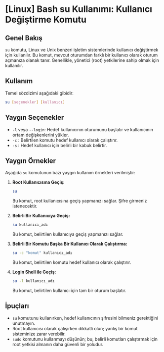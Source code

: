 # [Linux] Bash su Kullanımı: Kullanıcı Değiştirme Komutu

## Genel Bakış
`su` komutu, Linux ve Unix benzeri işletim sistemlerinde kullanıcı değiştirmek için kullanılır. Bu komut, mevcut oturumdan farklı bir kullanıcı olarak oturum açmanıza olanak tanır. Genellikle, yönetici (root) yetkilerine sahip olmak için kullanılır.

## Kullanım
Temel sözdizimi aşağıdaki gibidir:

```bash
su [seçenekler] [kullanıcı]
```

## Yaygın Seçenekler
- `-l` veya `--login`: Hedef kullanıcının oturumunu başlatır ve kullanıcının ortam değişkenlerini yükler.
- `-c` : Belirtilen komutu hedef kullanıcı olarak çalıştırır.
- `-s` : Hedef kullanıcı için belirli bir kabuk belirtir.

## Yaygın Örnekler
Aşağıda `su` komutunun bazı yaygın kullanım örnekleri verilmiştir:

1. **Root Kullanıcısına Geçiş:**
   ```bash
   su
   ```
   Bu komut, root kullanıcısına geçiş yapmanızı sağlar. Şifre girmeniz istenecektir.

2. **Belirli Bir Kullanıcıya Geçiş:**
   ```bash
   su kullanıcı_adı
   ```
   Bu komut, belirtilen kullanıcıya geçiş yapmanızı sağlar.

3. **Belirli Bir Komutu Başka Bir Kullanıcı Olarak Çalıştırma:**
   ```bash
   su -c "komut" kullanıcı_adı
   ```
   Bu komut, belirtilen komutu hedef kullanıcı olarak çalıştırır.

4. **Login Shell ile Geçiş:**
   ```bash
   su -l kullanıcı_adı
   ```
   Bu komut, belirtilen kullanıcı için tam bir oturum başlatır.

## İpuçları
- `su` komutunu kullanırken, hedef kullanıcının şifresini bilmeniz gerektiğini unutmayın.
- Root kullanıcısı olarak çalışırken dikkatli olun; yanlış bir komut sisteminize zarar verebilir.
- `sudo` komutunu kullanmayı düşünün; bu, belirli komutları çalıştırmak için root yetkisi almanın daha güvenli bir yoludur.